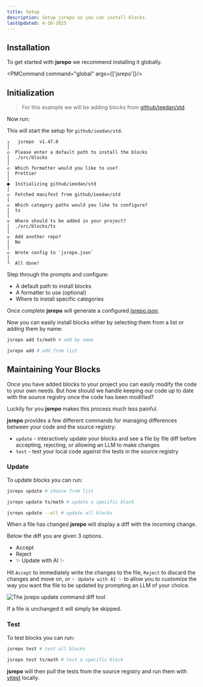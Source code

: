 ```yaml
---
title: Setup
description: Setup jsrepo so you can install blocks.
lastUpdated: 4-10-2025
---
```


<script lang="ts">
    import { PMCommand } from "$lib/components/ui/pm-command"
    import { Snippet } from "$lib/components/ui/snippet"
</script>

## Installation

To get started with **jsrepo** we recommend installing it globally.

<PMCommand command="global" args={['jsrepo']}/>

## Initialization

> For this example we will be adding blocks from [github/ieedan/std](https://github.com/ieedan/std).

Now run:

<Snippet text="jsrepo init github/ieedan/std"/>

This will start the setup for `github/ieedan/std`.

```plaintext
┌   jsrepo  v1.47.0
│
◇  Please enter a default path to install the blocks
│  ./src/blocks
│
◇  Which formatter would you like to use?
│  Prettier
│
●  Initializing github/ieedan/std
│
◇  Fetched manifest from github/ieedan/std
│
◇  Which category paths would you like to configure?
│  ts
│
◇  Where should ts be added in your project?
│  ./src/blocks/ts
│
◇  Add another repo?
│  No
│
◇  Wrote config to `jsrepo.json`
│
└  All done!
```

Step through the prompts and configure:

- A default path to install blocks
- A formatter to use (optional)
- Where to install specific categories

Once complete **jsrepo** will generate a configured [jsrepo.json](/docs/jsrepo-json).

Now you can easily install blocks either by selecting them from a list or adding them by name:

```sh
jsrepo add ts/math # add by name

jsrepo add # add from list
```

## Maintaining Your Blocks

Once you have added blocks to your project you can easily modify the code to your own needs. But how should we handle keeping our code up to date with the source registry once the code has been modified?

Luckily for you **jsrepo** makes this process much less painful.

**jsrepo** provides a few different commands for managing differences between your code and the source registry:

- `update` - interactively update your blocks and see a file by file diff before accepting, rejecting, or allowing an LLM to make changes
- `test` - test your local code against the tests in the source registry

### Update

To update blocks you can run:

```sh
jsrepo update # choose from list

jsrepo update ts/math # update a specific block

jsrepo update --all # update all blocks
```

When a file has changed **jsrepo** will display a diff with the incoming change.

Below the diff you are given 3 options.

- Accept
- Reject
- ✨ Update with AI ✨

Hit `Accept` to immediately write the changes to the file, `Reject` to discard the changes and move on, or `✨ Update with AI ✨` to allow you to customize the way you want the file to be updated by prompting an LLM of your choice.

![The jsrepo update command diff tool](/docs/images/update-diff.png)

If a file is unchanged it will simply be skipped.

### Test

To test blocks you can run:

```sh
jsrepo test # test all blocks

jsrepo test ts/math # test a specific block
```

**jsrepo** will then pull the tests from the source registry and run them with [vitest](https://vitest.dev/) locally.
